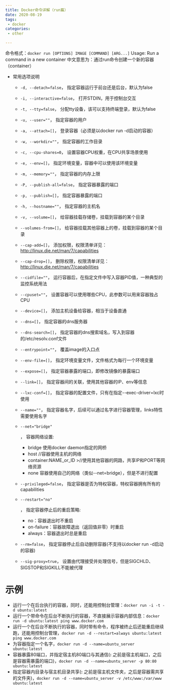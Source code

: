 ```yaml
---
title: Docker命令详解（run篇）
date: 2020-08-19
tags:
 - docker
categories:
 - other

---
```


命令格式：`docker run [OPTIONS] IMAGE [COMMAND] [ARG...]`
Usage: Run a command in a new container
中文意思为：通过run命令创建一个新的容器（container）

- 常用选项说明

  - `-d, --detach=false`， 指定容器运行于前台还是后台，默认为false

  - `-i, --interactive=false`， 打开STDIN，用于控制台交互

  - `-t, --tty=false`， 分配tty设备，该可以支持终端登录，默认为false

  - `-u, --user=""`， 指定容器的用户

  - `-a, --attach=[]`， 登录容器（必须是以docker run -d启动的容器）

  - `-w, --workdir=""`， 指定容器的工作目录

  - `-c, --cpu-shares=0`， 设置容器CPU权重，在CPU共享场景使用

  - `-e, --env=[]`， 指定环境变量，容器中可以使用该环境变量

  - `-m, --memory=""`， 指定容器的内存上限

  - `-P, --publish-all=false`， 指定容器暴露的端口

  - `-p, --publish=[]`， 指定容器暴露的端口

  - `-h, --hostname=""`， 指定容器的主机名

  - `-v, --volume=[]`， 给容器挂载存储卷，挂载到容器的某个目录

  - `--volumes-from=[]`， 给容器挂载其他容器上的卷，挂载到容器的某个目录

  - `--cap-add=[]`， 添加权限，权限清单详见：http://linux.die.net/man/7/capabilities

  - `--cap-drop=[]`， 删除权限，权限清单详见：http://linux.die.net/man/7/capabilities

  - `--cidfile=""`， 运行容器后，在指定文件中写入容器PID值，一种典型的监控系统用法

  - `--cpuset=""`， 设置容器可以使用哪些CPU，此参数可以用来容器独占CPU

  - `--device=[]`， 添加主机设备给容器，相当于设备直通

  - `--dns=[]`， 指定容器的dns服务器

  - `--dns-search=[]`， 指定容器的dns搜索域名，写入到容器的/etc/resolv.conf文件

  - `--entrypoint=""`， 覆盖image的入口点

  - `--env-file=[]`， 指定环境变量文件，文件格式为每行一个环境变量

  - `--expose=[]`， 指定容器暴露的端口，即修改镜像的暴露端口

  - `--link=[]`， 指定容器间的关联，使用其他容器的IP、env等信息

  - `--lxc-conf=[]`， 指定容器的配置文件，只有在指定--exec-driver=lxc时使用

  - `--name=""`， 指定容器名字，后续可以通过名字进行容器管理，links特性需要使用名字

  - ```
    --net="bridge"
    ```

    ， 容器网络设置:

    - bridge 使用docker daemon指定的网桥
    - host //容器使用主机的网络
    - container:NAME_or_ID >//使用其他容器的网路，共享IP和PORT等网络资源
    - none 容器使用自己的网络（类似--net=bridge），但是不进行配置

  - `--privileged=false`， 指定容器是否为特权容器，特权容器拥有所有的capabilities

  - ```
    --restart="no"
    ```

    ， 指定容器停止后的重启策略:

    - no：容器退出时不重启
    - on-failure：容器故障退出（返回值非零）时重启
    - always：容器退出时总是重启

  - `--rm=false`， 指定容器停止后自动删除容器(不支持以docker run -d启动的容器)

  - `--sig-proxy=true`， 设置由代理接受并处理信号，但是SIGCHLD、SIGSTOP和SIGKILL不能被代理

# 示例

- 运行一个在后台执行的容器，同时，还能用控制台管理：`docker run -i -t -d ubuntu:latest`
- 运行一个带命令在后台不断执行的容器，不直接展示容器内部信息：`docker run -d ubuntu:latest ping www.docker.com`
- 运行一个在后台不断执行的容器，同时带有命令，程序被终止后还能重启继续跑，还能用控制台管理，`docker run -d --restart=always ubuntu:latest ping www.docker.com`
- 为容器指定一个名字，`docker run -d --name=ubuntu_server ubuntu:latest`
- 容器暴露80端口，并指定宿主机80端口与其通信(**:** 之前是宿主机端口，之后是容器需暴露的端口)，`docker run -d --name=ubuntu_server -p 80:80 ubuntu:latest`
- 指定容器内目录与宿主机目录共享(**:** 之前是宿主机文件夹，之后是容器需共享的文件夹)，`docker run -d --name=ubuntu_server -v /etc/www:/var/www ubuntu:latest`

